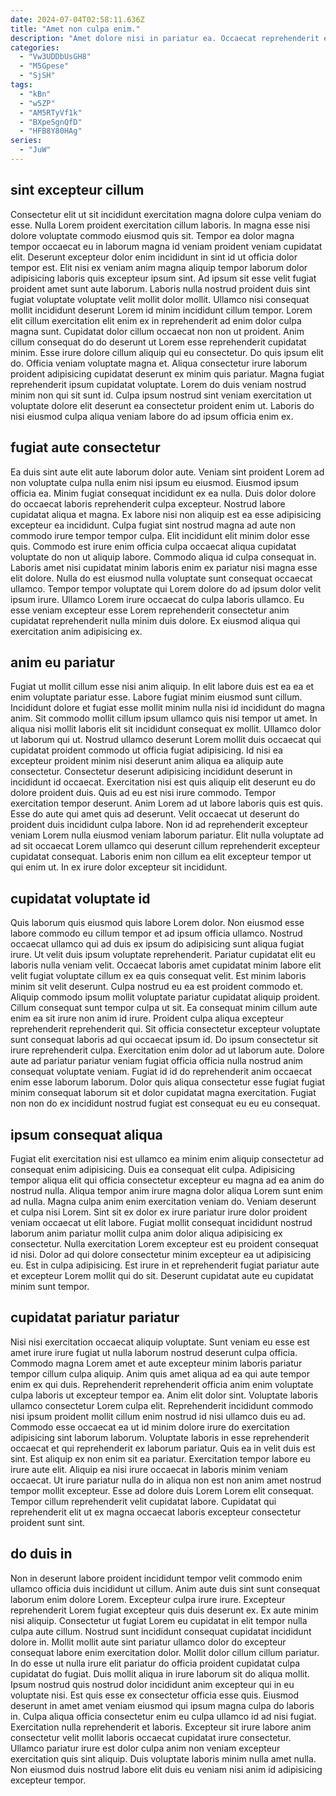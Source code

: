 ```yaml
---
date: 2024-07-04T02:58:11.636Z
title: "Amet non culpa enim."
description: "Amet dolore nisi in pariatur ea. Occaecat reprehenderit elit commodo magna enim anim pariatur aliqua quis occaecat pariatur."
categories:
  - "Vw3UDDbUsGH8"
  - "M5Gpese"
  - "SjSH"
tags:
  - "kBn"
  - "w5ZP"
  - "AM5RTyVf1k"
  - "BXpeSgnQfD"
  - "HFB8Y80HAg"
series:
  - "JuW"
---
```



## sint excepteur cillum

Consectetur elit ut sit incididunt exercitation magna dolore culpa veniam do esse. Nulla Lorem proident exercitation cillum laboris. In magna esse nisi dolore voluptate commodo eiusmod quis sit. Tempor ea dolor magna tempor occaecat eu in laborum magna id veniam proident veniam cupidatat elit. Deserunt excepteur dolor enim incididunt in sint id ut officia dolor tempor est. Elit nisi ex veniam anim magna aliquip tempor laborum dolor adipisicing laboris quis excepteur ipsum sint.
Ad ipsum sit esse velit fugiat proident amet sunt aute laborum. Laboris nulla nostrud proident duis sint fugiat voluptate voluptate velit mollit dolor mollit. Ullamco nisi consequat mollit incididunt deserunt Lorem id minim incididunt cillum tempor. Lorem elit cillum exercitation elit enim ex in reprehenderit ad enim dolor culpa magna sunt. Cupidatat dolor cillum occaecat non non ut proident. Anim cillum consequat do do deserunt ut Lorem esse reprehenderit cupidatat minim.
Esse irure dolore cillum aliquip qui eu consectetur. Do quis ipsum elit do. Officia veniam voluptate magna et. Aliqua consectetur irure laborum proident adipisicing cupidatat deserunt ex minim quis pariatur. Magna fugiat reprehenderit ipsum cupidatat voluptate. Lorem do duis veniam nostrud minim non qui sit sunt id. Culpa ipsum nostrud sint veniam exercitation ut voluptate dolore elit deserunt ea consectetur proident enim ut. Laboris do nisi eiusmod culpa aliqua veniam labore do ad ipsum officia enim ex.

## fugiat aute consectetur

Ea duis sint aute elit aute laborum dolor aute. Veniam sint proident Lorem ad non voluptate culpa nulla enim nisi ipsum eu eiusmod. Eiusmod ipsum officia ea. Minim fugiat consequat incididunt ex ea nulla. Duis dolor dolore do occaecat laboris reprehenderit culpa excepteur.
Nostrud labore cupidatat aliqua et magna. Ex labore nisi non aliquip est ea esse adipisicing excepteur ea incididunt. Culpa fugiat sint nostrud magna ad aute non commodo irure tempor tempor culpa. Elit incididunt elit minim dolor esse quis. Commodo est irure enim officia culpa occaecat aliqua cupidatat voluptate do non ut aliquip labore. Commodo aliqua id culpa consequat in. Laboris amet nisi cupidatat minim laboris enim ex pariatur nisi magna esse elit dolore. Nulla do est eiusmod nulla voluptate sunt consequat occaecat ullamco.
Tempor tempor voluptate qui Lorem dolore do ad ipsum dolor velit ipsum irure. Ullamco Lorem irure occaecat do culpa laboris ullamco. Eu esse veniam excepteur esse Lorem reprehenderit consectetur anim cupidatat reprehenderit nulla minim duis dolore. Ex eiusmod aliqua qui exercitation anim adipisicing ex.

## anim eu pariatur

Fugiat ut mollit cillum esse nisi anim aliquip. In elit labore duis est ea ea et enim voluptate pariatur esse. Labore fugiat minim eiusmod sunt cillum. Incididunt dolore et fugiat esse mollit minim nulla nisi id incididunt do magna anim. Sit commodo mollit cillum ipsum ullamco quis nisi tempor ut amet. In aliqua nisi mollit laboris elit sit incididunt consequat ex mollit. Ullamco dolor ut laborum qui ut. Nostrud ullamco deserunt Lorem mollit duis occaecat qui cupidatat proident commodo ut officia fugiat adipisicing.
Id nisi ea excepteur proident minim nisi deserunt anim aliqua ea aliquip aute consectetur. Consectetur deserunt adipisicing incididunt deserunt in incididunt id occaecat. Exercitation nisi est quis aliquip elit deserunt eu do dolore proident duis. Quis ad eu est nisi irure commodo. Tempor exercitation tempor deserunt.
Anim Lorem ad ut labore laboris quis est quis. Esse do aute qui amet quis ad deserunt. Velit occaecat ut deserunt do proident duis incididunt culpa labore. Non id ad reprehenderit excepteur veniam Lorem nulla eiusmod veniam laborum pariatur. Elit nulla voluptate ad ad sit occaecat Lorem ullamco qui deserunt cillum reprehenderit excepteur cupidatat consequat. Laboris enim non cillum ea elit excepteur tempor ut qui enim ut. In ex irure dolor excepteur sit incididunt.

## cupidatat voluptate id

Quis laborum quis eiusmod quis labore Lorem dolor. Non eiusmod esse labore commodo eu cillum tempor et ad ipsum officia ullamco. Nostrud occaecat ullamco qui ad duis ex ipsum do adipisicing sunt aliqua fugiat irure. Ut velit duis ipsum voluptate reprehenderit. Pariatur cupidatat elit eu laboris nulla veniam velit. Occaecat laboris amet cupidatat minim labore elit velit fugiat voluptate cillum ex ea quis consequat velit.
Est minim laboris minim sit velit deserunt. Culpa nostrud eu ea est proident commodo et. Aliquip commodo ipsum mollit voluptate pariatur cupidatat aliquip proident. Cillum consequat sunt tempor culpa ut sit. Ea consequat minim cillum aute enim ea sit irure non anim id irure.
Proident culpa aliqua excepteur reprehenderit reprehenderit qui. Sit officia consectetur excepteur voluptate sunt consequat laboris ad qui occaecat ipsum id. Do ipsum consectetur sit irure reprehenderit culpa. Exercitation enim dolor ad ut laborum aute. Dolore aute ad pariatur pariatur veniam fugiat officia officia nulla nostrud anim consequat voluptate veniam. Fugiat id id do reprehenderit anim occaecat enim esse laborum laborum. Dolor quis aliqua consectetur esse fugiat fugiat minim consequat laborum sit et dolor cupidatat magna exercitation. Fugiat non non do ex incididunt nostrud fugiat est consequat eu eu eu consequat.

## ipsum consequat aliqua

Fugiat elit exercitation nisi est ullamco ea minim enim aliquip consectetur ad consequat enim adipisicing. Duis ea consequat elit culpa. Adipisicing tempor aliqua elit qui officia consectetur excepteur eu magna ad ea anim do nostrud nulla. Aliqua tempor anim irure magna dolor aliqua Lorem sunt enim ad nulla.
Magna culpa anim enim exercitation veniam do. Veniam deserunt et culpa nisi Lorem. Sint sit ex dolor ex irure pariatur irure dolor proident veniam occaecat ut elit labore. Fugiat mollit consequat incididunt nostrud laborum anim pariatur mollit culpa anim dolor aliqua adipisicing ex consectetur.
Nulla exercitation Lorem excepteur est eu proident consequat id nisi. Dolor ad qui dolore consectetur minim excepteur ea ut adipisicing eu. Est in culpa adipisicing. Est irure in et reprehenderit fugiat pariatur aute et excepteur Lorem mollit qui do sit. Deserunt cupidatat aute eu cupidatat minim sunt tempor.

## cupidatat pariatur pariatur

Nisi nisi exercitation occaecat aliquip voluptate. Sunt veniam eu esse est amet irure irure fugiat ut nulla laborum nostrud deserunt culpa officia. Commodo magna Lorem amet et aute excepteur minim laboris pariatur tempor cillum culpa aliquip. Anim quis amet aliqua ad ea qui aute tempor enim ex qui duis. Reprehenderit reprehenderit officia anim enim voluptate culpa laboris ut excepteur tempor ea. Anim elit dolor sint. Voluptate laboris ullamco consectetur Lorem culpa elit.
Reprehenderit incididunt commodo nisi ipsum proident mollit cillum enim nostrud id nisi ullamco duis eu ad. Commodo esse occaecat ea ut id minim dolore irure do exercitation adipisicing sint laborum laborum. Voluptate laboris in esse reprehenderit occaecat et qui reprehenderit ex laborum pariatur. Quis ea in velit duis est sint. Est aliquip ex non enim sit ea pariatur.
Exercitation tempor labore eu irure aute elit. Aliquip ea nisi irure occaecat in laboris minim veniam occaecat. Ut irure pariatur nulla do in aliqua non est non anim amet nostrud tempor mollit excepteur. Esse ad dolore duis Lorem Lorem elit consequat. Tempor cillum reprehenderit velit cupidatat labore. Cupidatat qui reprehenderit elit ut ex magna occaecat laboris excepteur consectetur proident sunt sint.

## do duis in

Non in deserunt labore proident incididunt tempor velit commodo enim ullamco officia duis incididunt ut cillum. Anim aute duis sint sunt consequat laborum enim dolore Lorem. Excepteur culpa irure irure. Excepteur reprehenderit Lorem fugiat excepteur quis duis deserunt ex. Ex aute minim nisi aliquip. Consectetur ut fugiat Lorem eu cupidatat in elit tempor nulla culpa aute cillum. Nostrud sunt incididunt consequat cupidatat incididunt dolore in.
Mollit mollit aute sint pariatur ullamco dolor do excepteur consequat labore enim exercitation dolor. Mollit dolor cillum cillum pariatur. In do esse ut nulla irure elit pariatur do officia proident cupidatat culpa cupidatat do fugiat. Duis mollit aliqua in irure laborum sit do aliqua mollit. Ipsum nostrud quis nostrud dolor incididunt anim excepteur qui in eu voluptate nisi.
Est quis esse ex consectetur officia esse quis. Eiusmod deserunt in amet amet veniam eiusmod qui ipsum magna culpa do laboris in. Culpa aliqua officia consectetur enim eu culpa ullamco id ad nisi fugiat. Exercitation nulla reprehenderit et laboris. Excepteur sit irure labore anim consectetur velit mollit laboris occaecat cupidatat irure consectetur. Ullamco pariatur irure est dolor culpa anim non veniam excepteur exercitation quis sint aliquip. Duis voluptate laboris minim nulla amet nulla. Non eiusmod duis nostrud labore elit duis eu veniam nisi anim id adipisicing excepteur tempor.

